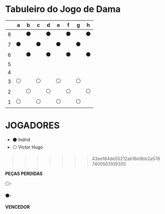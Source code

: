# Tabuleiro do Jogo de Dama

|   | a | b | c | d | e | f | g | h |
|---|---|---|---|---|---|---|---|---|
| 8 |   | ⚫ |   | ⚫ |   | ⚫ |   | ⚫ |
| 7 | ⚫ |   | ⚫ |   | ⚫ |   | ⚫ |   |
| 6 |   | ⚫ |   | ⚫ |   | ⚫ |   | ⚫ |
| 5 |   |   |   |   |   |   |   |   |
| 4 |   |   |   |   |   |   |   |   |
| 3 | ⚪ |   | ⚪ |   | ⚪ |   | ⚪ |   |
| 2 |   | ⚪ |   | ⚪ |   | ⚪ |   | ⚪ |
| 1 | ⚪ |   | ⚪ |   | ⚪ |   | ⚪ |   |

**JOGADORES**
=======
- ⚫ Indrid
- ⚪ Victor Hugo
>>>>>>> 43ee184de55212ab16e9bb2a5767400563109305

**PEÇAS PERDIDAS**

⚪-

⚫-

**VENCEDOR**